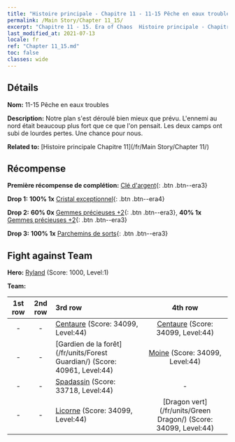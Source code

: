 ```yaml
---
title: "Histoire principale - Chapitre 11 - 11-15 Pêche en eaux troubles"
permalink: /Main Story/Chapter 11_15/
excerpt: "Chapitre 11 - 15. Era of Chaos  Histoire principale - Chapitre 11_15. 11-15 Pêche en eaux troubles"
last_modified_at: 2021-07-13
locale: fr
ref: "Chapter 11_15.md"
toc: false
classes: wide
---
```


## Détails

 **Nom:** 11-15 Pêche en eaux troubles

 **Description:** Notre plan s'est déroulé bien mieux que prévu. L'ennemi au nord était beaucoup plus fort que ce que l'on pensait. Les deux camps ont subi de lourdes pertes. Une chance pour nous.

 **Related to:** [Histoire principale Chapitre 11](/fr/Main Story/Chapter 11/)

## Récompense

 **Première récompense de complétion:** [Clé d'argent](/ItemsFR/con_693/){: .btn .btn--era3}

 **Drop 1:** **100% 1x** [Cristal exceptionnel](/ItemsFR/mat_38/){: .btn .btn--era4}

 **Drop 2:** **60% 0x** [Gemmes précieuses +2](/ItemsFR/mat_30/){: .btn .btn--era3}, **40% 1x** [Gemmes précieuses +2](/ItemsFR/mat_30/){: .btn .btn--era3}

 **Drop 3:** **100% 1x** [Parchemins de sorts](/ItemsFR/con_694/){: .btn .btn--era3}


## Fight against Team
 **Hero:** [Ryland](/fr/heroes/Ryland/) (Score: 1000, Level:1)

 **Team:**


  | 1st row | 2nd row | 3rd row | 4th row |
  |:----:|:----:|:----|:----:|
  | - | - | [Centaure](/fr/units/Centaur/) (Score: 34099, Level:44)  | [Centaure](/fr/units/Centaur/) (Score: 34099, Level:44)  |
  | - | - | [Gardien de la forêt](/fr/units/Forest Guardian/) (Score: 40961, Level:44)  | [Moine](/fr/units/Monk/) (Score: 34099, Level:44)  |
  | - | - | [Spadassin](/fr/units/Swordsman/) (Score: 33718, Level:44)  | - |
  | - | - | [Licorne](/fr/units/Unicorn/) (Score: 34099, Level:44)  | [Dragon vert](/fr/units/Green Dragon/) (Score: 34099, Level:44)  |


